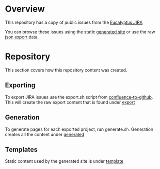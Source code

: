 # Overview
This repository has a copy of public issues from the [Eucalyptus JIRA](https://eucalyptus.atlassian.net/)

You can browse these issues using the static [generated site](https:///eucalyptus.github.io/eucalyptus-jira/) or use the raw [json export](tree/master/export/euca) data.
  
# Repository
This section covers how this repository content was created.

## Exporting
To export JIRA issues use the export.sh script from [confluence-to-github](https://github.com/sjones4/confluence-to-github/tree/master/jira). This will create the raw export content that is found under [export](tree/master/export)

## Generation
To generate pages for each exported project, run generate.sh. Generation creates all the content under [generated](tree/master/generated)

## Templates
Static content used by the generated site is under [template](tree/master/template)


